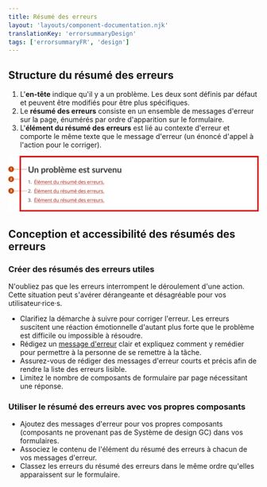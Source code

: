```yaml
---
title: Résumé des erreurs
layout: 'layouts/component-documentation.njk'
translationKey: 'errorsummaryDesign'
tags: ['errorsummaryFR', 'design']
---
```


## Structure du résumé des erreurs

<ol class="anatomy-list">
  <li>L'<strong>en-tête</strong> indique qu'il y a un problème. Les deux sont définis par défaut et peuvent être modifiés pour être plus spécifiques.</li>
  <li>Le <strong>résumé des erreurs</strong> consiste en un ensemble de messages d'erreur sur la page, énumérés par ordre d'apparition sur le formulaire.</li>
  <li>L'<strong>élément du résumé des erreurs</strong> est lié au contexte d'erreur et comporte le même texte que le message d'erreur (un énoncé d'appel à l'action pour le corriger).</li>
</ol>

<img class="b-sm b-default p-400" src="/images/fr/components/anatomy/gcds-error-summary-anatomy.svg" alt="L'anatomie d'un bouton identifiant l'étiquette, le conteneur et l'icone qui forme le composant." />

## Conception et accessibilité des résumés des erreurs

### Créer des résumés des erreurs utiles

N'oubliez pas que les erreurs interrompent le déroulement d'une action. Cette situation peut s'avérer dérangeante et désagréable pour vos utilisateur·rice·s.

- Clarifiez la démarche à suivre pour corriger l'erreur. Les erreurs suscitent une réaction émotionnelle d'autant plus forte que le problème est difficile ou impossible à résoudre.
- Rédigez un <a href="{{ links.errorMessage }}">message d'erreur</a> clair et expliquez comment y remédier pour permettre à la personne de se remettre à la tâche.
- Assurez-vous de rédiger des messages d'erreur courts et précis afin de rendre la liste des erreurs lisible.
- Limitez le nombre de composants de formulaire par page nécessitant une réponse.

### Utiliser le résumé des erreurs avec vos propres composants

- Ajoutez des messages d'erreur pour vos propres composants (composants ne provenant pas de Système de design GC) dans vos formulaires.
- Associez le contenu de l'élément du résumé des erreurs à chacun de vos messages d'erreur.
- Classez les erreurs du résumé des erreurs dans le même ordre qu'elles apparaissent sur le formulaire.
